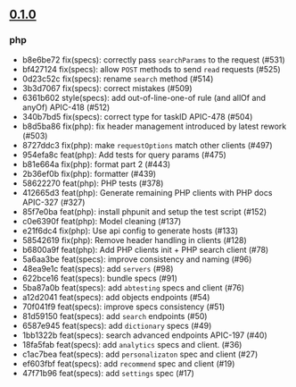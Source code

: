 ## [0.1.0](https://github.com/algolia/algoliasearch-client-php/compare/0.0.1...0.1.0)

### php
- b8e6be72 fix(specs): correctly pass `searchParams` to the request (#531)
- bf427124 fix(specs): allow `POST` methods to send `read` requests (#525)
- 0d23c52c fix(specs): rename `search` method (#514)
- 3b3d7067 fix(specs): correct mistakes (#509)
- 6361b602 style(specs): add out-of-line-one-of rule (and allOf and anyOf) APIC-418 (#512)
- 340b7bd5 fix(specs): correct type for taskID APIC-478 (#504)
- b8d5ba86 fix(php): fix header management introduced by latest rework (#503)
- 8727ddc3 fix(php): make `requestOptions` match other clients (#497)
- 954efa8c feat(php): Add tests for query params (#475)
- b81e664a fix(php): format part 2 (#443)
- 2b36ef0b fix(php): formatter (#439)
- 58622270 feat(php): PHP tests (#378)
- 412665d3 feat(php): Generate remaining PHP clients with PHP docs APIC-327 (#327)
- 85f7e0ba feat(php): install phpunit and setup the test script (#152)
- c0e6390f feat(php): Model cleaning  (#137)
- e21f6dc4 fix(php): Use api config to generate hosts (#133)
- 58542619 fix(php): Remove header handling in clients (#128)
- b6800a9f feat(php): Add PHP clients init + PHP search client (#78)
- 5a6aa3be feat(specs): improve consistency and naming (#96)
- 48ea9e1c feat(specs): add `servers` (#98)
- 622bce16 feat(specs): bundle specs (#91)
- 5ba87a0b feat(specs): add `abtesting` specs and client (#76)
- a12d2041 feat(specs): add objects endpoints (#54)
- 70f041f9 feat(specs): improve specs consistency (#51)
- 81d59150 feat(specs): add `search` endpoints (#50)
- 6587e945 feat(specs): add `dictionary` specs (#49)
- 1bb1322b feat(specs): search advanced endpoints APIC-197 (#40)
- 18fa5fab feat(specs): add `analytics` specs and client. (#36)
- c1ac7bea feat(specs): add `personalizaton` spec and client (#27)
- ef603fbf feat(specs): add `recommend` spec and client (#19)
- 47f71b96 feat(specs): add `settings` spec (#17)

